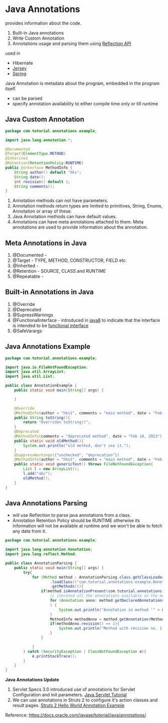 # Java Annotations
<!-- https://www.digitalocean.com/community/tutorials/java-annotations -->
provides information about the code.

1. Built-in Java annotations
2. Write Custom Annotation
3. Annotations usage and parsing them using [Reflection API](//#)

used in
- Hibernate
- [Jersey](//#)
- [Spring](//#)

Java Annotation is metadata about the program, embedded in the program itself.

- can be parsed
- specify annotation availability to either compile time only or till runtime

<!--
Before java annotations, program metadata was available through java comments or by Javadoc but annotation offers more than that. Annotations metadata can be available at runtime too and annotation parsers can use it to determine the process flow. For example, in [Jersey webservice](//#) we add PATH annotation with URI string to a method and at runtime, jersey parses it to determine the method to invoke for given URI pattern.
-->

## Java Custom Annotation

```java
package com.tutorial.annotations.example;

import java.lang.annotation.*;

@Documented
@Target(ElementType.METHOD)
@Inherited
@Retention(RetentionPolicy.RUNTIME)
public @interface MethodInfo {
    String author() default "hks";
    String date();
    int revision() default 1;
    String comments();
}

```
1. Annotation methods can not have parameters.
2. Annotation methods return types are limited to primitives, String, Enums, Annotation or array of these.
3. Java Annotation methods can have default values.
4. Annotations can have meta annotations attached to them. Meta annotations are used to provide information about the annotation.

## Meta Annotations in Java
1. @Documented - 
2. @Target - TYPE, METHOD, CONSTRUCTOR, FIELD etc.
3. @Inherited - 
4. @Retention - SOURCE, CLASS and RUNTIME
5. @Repeatable - 

## Built-in Annotations in Java
1. @Override
2. @Deprecated
3. @SupressWarnings
4. @FunctionalInterface - introduced in [java8](//#) to indicate that the interface is intended to be [functional interface](//#)
5. @SafeVarargs

## Java Annotations Example

```java
package com.tutorial.annotations.example;

import java.io.FileNotFoundException;
import java.util.ArrayList;
import java.util.List;

public class AnnotationExample {
    public static void main(String[] args) {

    }

    @Override
    @MethodInfo(author = "hks1", comments = "main method", date = "Feb 9, 2023")
    public String toString(){
        return "Overriden toString()";
    }
    @Deprecated
    @MethodInfo(comments = "deprecated method", date = "Feb 10, 2023")
    public static void oldMethod(){
        System.out.println("old method, don't use it.");
    }
    @SuppressWarnings({"unchecked", "deprecation"})
    @MethodInfo(author = "hks1", comments = "main method", date = "Feb 11, 2023", revision = 2)
    public static void genericTest() throws FileNotFoundException{
        List l = new ArrayList();
        l.add("abc");
        oldMethod();
    }
}

```

## Java Annotations Parsing
- will use Reflection to parse java annotations from a class.
- Annotation Retention Policy should be RUNTIME otherwise its information will not be available at runtime and we won't be able to fetch any data from it.

```java
package com.tutorial.annotations.example;

import java.lang.annotation.Annotation;
import java.lang.reflect.Method;

public class AnnotationParsing {
    public static void main(String[] args) {
        try{
            for (Method method : AnnotationParsing.class.getClassLoader()
                    .loadClass(("com.tutorial.annotations.example.AnnotationExample"))
                    .getMethods()){
                if(method.isAnnotationPresent(com.tutorial.annotations.example.MethodInfo.class)){
                    // iterated all the annotations available in the method
                    for (Annotation anno: method.getDeclaredAnnotations()
                    ) {
                        System.out.println("Annotation in method '" + method + "' : " + anno);
                    }
                    MethodInfo methodAnno = method.getAnnotation(MethodInfo.class);
                    if(methodAnno.revision() == 1){
                        System.out.println("Method with revision no. 1 = " + method);
                    }
                }

            }
        } catch (SecurityException | ClassNotFoundException e){
            e.printStackTrace();
        }
    }
}

```

__Java Annotations Update__
1. Servlet Specs 3.0 introduced use of annotations for Servlet Configuration and init parameters. [Java Servlet Tutorial](#)
2. We can use annotations in Struts 2 to configure it's action classes and result pages. [Struts 2 Hello World Annotation Example](//#)

Reference: https://docs.oracle.com/javase/tutorial/java/annotations/
<!--
[Reflection API](https://www.digitalocean.com/community/tutorials/java-reflection-example-tutorial)
[Jersey](https://www.digitalocean.com/community/tutorials/jersey-java-tutorial)
[Jersey webservice](https://www.digitalocean.com/community/tutorials/jersey-java-tutorial)
[Spring](https://www.digitalocean.com/community/tutorials/spring-tutorial-spring-core-tutorial)
[java8](https://www.digitalocean.com/community/tutorials/java-8-features-with-examples)
[functional interface](https://www.digitalocean.com/community/tutorials/java-8-functional-interfaces)
[Java Servlet Tutorial](https://www.digitalocean.com/community/tutorials/servlet-jsp-tutorial)
[Struts 2 Hello World Annotation Example](https://www.digitalocean.com/community/tutorials/struts-2-hello-world-example-with-annotations-and-without-struts-xml-file)
-->
